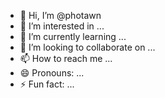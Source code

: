 - 👋 Hi, I’m @photawn
- 👀 I’m interested in ...
- 🌱 I’m currently learning ...
- 💞️ I’m looking to collaborate on ...
- 📫 How to reach me ...
- 😄 Pronouns: ...
- ⚡ Fun fact: ...

<!---
photawn/photawn is a ✨ special ✨ repository because its `README.md` (this file) appears on your GitHub profile.
You can click the Preview link to take a look at your changes.
--->
